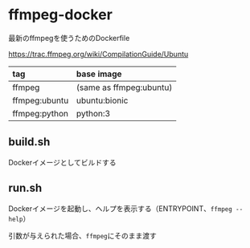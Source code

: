 # ffmpeg-docker
最新のffmpegを使うためのDockerfile

https://trac.ffmpeg.org/wiki/CompilationGuide/Ubuntu

|tag|base image|
|:--|:--|
|ffmpeg|(same as ffmpeg:ubuntu)|
|ffmpeg:ubuntu|ubuntu:bionic|
|ffmpeg:python|python:3|

## build.sh
Dockerイメージとしてビルドする

## run.sh
Dockerイメージを起動し、ヘルプを表示する（ENTRYPOINT、`ffmpeg --help`）

引数が与えられた場合、`ffmpeg`にそのまま渡す
